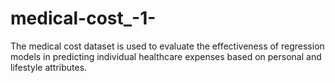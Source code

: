 # medical-cost_-1-
The medical cost dataset is used to evaluate the effectiveness of regression models in predicting individual healthcare expenses based on personal and lifestyle attributes.
